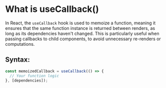 # What is useCallback()

In React, the `useCallback` hook is used to memoize a function, meaning it ensures that the same function instance is returned between renders, as long as its dependencies haven't changed. This is particularly useful when passing callbacks to child components, to avoid unnecessary re-renders or computations.

## Syntax:

```jsx
const memoizedCallback = useCallback(() => {
  // Your function logic
}, [dependencies]);
```
